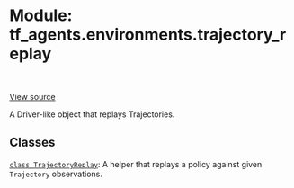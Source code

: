 <div itemscope itemtype="http://developers.google.com/ReferenceObject">
<meta itemprop="name" content="tf_agents.environments.trajectory_replay" />
<meta itemprop="path" content="Stable" />
</div>

# Module: tf_agents.environments.trajectory_replay

<table class="tfo-notebook-buttons tfo-api" align="left">
</table>

<a target="_blank" href="https://github.com/tensorflow/agents/tree/master/tf_agents/environments/trajectory_replay.py">View
source</a>

A Driver-like object that replays Trajectories.

<!-- Placeholder for "Used in" -->


## Classes

[`class TrajectoryReplay`](../../tf_agents/environments/trajectory_replay/TrajectoryReplay.md): A helper that replays a policy against given `Trajectory` observations.

